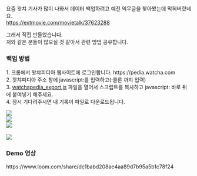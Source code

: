 요즘 왓챠 기사가 많이 나와서 데이터 백업하려고 예전 익무글을 찾아봤는데 막혀버렸네요.<br/>
https://extmovie.com/movietalk/37623288 

그래서 직접 만들었습니다. <br/>
저와 같은 분들이 많으실 것 같아서 관련 방법 공유합니다.

<h3>백업 방법</h3>
1. 크롬에서 왓챠피디아 웹사이트에 로그인합니다. https://pedia.watcha.com <br/>
2. 왓챠피디아 주소 창에 javascript:를 입력하고(:콜론 까지 입력) <br/>
3. <a href="https://github.com/henryseong0215/watchapedia-export/blob/main/watchapedia_export.js" target="_blank">watchapedia_export.js</a> 파일을 열어서 스크립트를 복사하고 javascript: 바로 뒤에 붙여넣기 해주세요. <br/>
4. 잠시 기다려주시면 내 기록이 파일로 다운로드됩니다. 
<p></p>
<img src="https://raw.githubusercontent.com/henryseong0215/watchapedia-export/main/img/export_001.png">
<br/>
<img src="https://raw.githubusercontent.com/henryseong0215/watchapedia-export/main/img/export_002.png">
<br/>
<img src="https://raw.githubusercontent.com/henryseong0215/watchapedia-export/main/img/export_003.png">
<br/><br/>
<img src="https://raw.githubusercontent.com/henryseong0215/watchapedia-export/main/img/export_004.png">

<h3>Demo 영상</h3>
https://www.loom.com/share/dc1babd208ae4aa89d7b95a5b1c78f24
